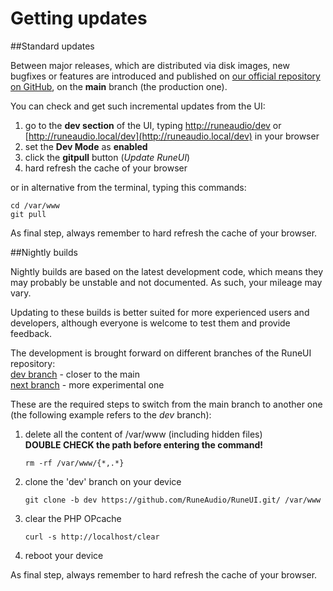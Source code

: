 # Getting updates

##Standard updates

Between major releases, which are distributed via disk images, new bugfixes or features are introduced and published on [our official repository on GitHub](https://github.com/RuneAudio/RuneUI), on the **main** branch (the production one).

You can check and get such incremental updates from the UI:

 1. go to the **dev section** of the UI, typing [http://runeaudio/dev](http://runeaudio/dev) or [http://runeaudio.local/dev](http://runeaudio.local/dev) in your browser
 2. set the **Dev Mode** as **enabled**
 3. click the **gitpull** button (*Update RuneUI*)
 4. hard refresh the cache of your browser

or in alternative from the terminal, typing this commands:

    cd /var/www
    git pull

As final step, always remember to hard refresh the cache of your browser.

##Nightly builds

Nightly builds are based on the latest development code, which means they may probably be unstable and not documented. As such, your mileage may vary.

Updating to these builds is better suited for more experienced users and developers, although everyone is welcome to test them and provide feedback.

The development is brought forward on different branches of the RuneUI repository:   
[dev branch](https://github.com/RuneAudio/RuneUI/tree/dev) - closer to the main    
[next branch](https://github.com/RuneAudio/RuneUI/tree/next) - more experimental one

These are the required steps to switch from the main branch to another one (the following example refers to the *dev* branch):

 1. delete all the content of /var/www (including hidden files)   
 **DOUBLE CHECK the path before entering the command!**

    `rm -rf /var/www/{*,.*}`

 2. clone the 'dev' branch on your device

    `git clone -b dev https://github.com/RuneAudio/RuneUI.git/ /var/www`

 3. clear the PHP OPcache
 
    `curl -s http://localhost/clear`
 
 4. reboot your device
 
 As final step, always remember to hard refresh the cache of your browser.
